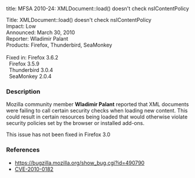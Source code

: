 title: MFSA 2010-24: XMLDocument::load() doesn\'t check nsIContentPolicy

<p>
<span class="label">Title:</span>      XMLDocument::load() doesn't check nsIContentPolicy<br/>
<span class="label">Impact:</span>     Low<br/>
<span class="label">Announced:</span>  March 30, 2010<br/>
<span class="label">Reporter:</span>   Wladimir Palant<br/>
<span class="label">Products:</span>   Firefox, Thunderbird, SeaMonkey<br/>
<br/>
<span class="label">Fixed in:</span>   Firefox 3.6.2<br/>
<span class="label">&#160;</span>      Firefox 3.5.9<br/>
<span class="label">&#160;</span>      Thunderbird 3.0.4<br/>
<span class="label">&#160;</span>      SeaMonkey 2.0.4<br/>
</p>


<h3>Description</h3>

<p>Mozilla community member <strong>Wladimir Palant</strong> reported
that XML documents were failing to call certain security checks when
loading new content.  This could result in certain resources being
loaded that would otherwise violate security policies set by the
browser or installed add-ons.</p>

<p class="note">This issue has not been fixed in Firefox 3.0</p>

<h3>References</h3>

<ul>
  <li><a href="https://bugzilla.mozilla.org/show_bug.cgi?id=490790">https://bugzilla.mozilla.org/show_bug.cgi?id=490790</a></li>
  <li><a class="ex-ref" href="http://cve.mitre.org/cgi-bin/cvename.cgi?name=CVE-2010-0182">CVE-2010-0182</a></li>
</ul>




